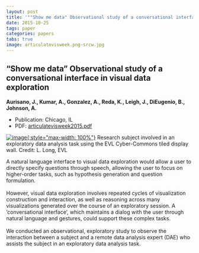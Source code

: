 ```yaml
---
layout: post
title: '""Show me data" Observational study of a conversational interface in visual data exploration"'
date: 2015-10-25
tags: paper
categories: papers
tabs: true
image: articulatevisweek.png-srcw.jpg
---
```


## &ldquo;Show me data&rdquo; Observational study of a conversational interface in visual data exploration
**Aurisano, J., Kumar, A., Gonzalez, A., Reda, K., Leigh, J., DiEugenio, B., Johnson, A.**
- Publication: Chicago, IL
- PDF: [articulatevisweek2015.pdf](/documents/articulatevisweek2015.pdf)


[![image](https://www.evl.uic.edu/output/originals/articulatevisweek.png-srcw.jpg){:style="max-width: 100%"}](https://www.evl.uic.edu/output/originals/articulatevisweek.png-srcw.jpg)
Research subject involved in an exploratory data analysis task using the EVL Cyber-Commons tiled display wall.
Credit: L. Long, EVL

A natural language interface to visual data exploration would allow a user to directly specify questions through speech, allowing the user to focus on higher-order tasks, such as hypothesis generation and question formulation.<br><br>
However, visual data exploration involves repeated cycles of visualization construction and interaction, as well as reasoning across many visualizations generated over the course of an exploratory session. A &rsquo;conversational interface&rsquo;, which maintains a dialog with the user through natural language and gestures, could support these complex tasks.<br><br>
We conducted an observational, exploratory study to observe the interaction between a subject and a remote data analysis expert (DAE) who assists the subject in an exploratory data analysis task.